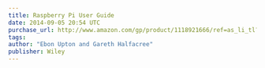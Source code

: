```yaml
---
title: Raspberry Pi User Guide
date: 2014-09-05 20:54 UTC
purchase_url: http://www.amazon.com/gp/product/1118921666/ref=as_li_tl?ie=UTF8&camp=1789&creative=390957&creativeASIN=1118921666&linkCode=as2&tag=everrail-20&linkId=4PCNO5NM5LK5UHL7
tags:
author: "Ebon Upton and Gareth Halfacree"
publisher: Wiley
---
```


